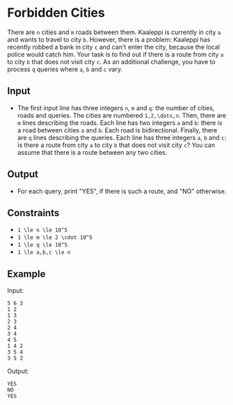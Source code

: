 # Forbidden Cities 

There are ```n``` cities and ```m``` roads between them. Kaaleppi is currently in city ```a``` and wants to travel to city ```b```.
However, there is a problem: Kaaleppi has recently robbed a bank in city ```c``` and can't enter the city, because the local police would catch him. Your task is to find out if there is a route from city ```a``` to city ```b``` that does not visit city ```c```.
As an additional challenge, you have to process ```q``` queries where ```a```, ```b``` and ```c``` vary.
## Input
- The first input line has three integers ```n```, ```m``` and ```q```: the number of cities, roads and queries. The cities are numbered ```1,2,\dots,n```.
Then, there are ```m``` lines describing the roads. Each line has two integers ```a``` and ```b```: there is a road between cities ```a``` and ```b```. Each road is bidirectional.
Finally, there are ```q``` lines describing the queries. Each line has three integers ```a```, ```b``` and ```c```: is there a route from city ```a``` to city ```b``` that does not visit city ```c```?
You can assume that there is a route between any two cities.
## Output
- For each query, print "YES", if there is such a route, and "NO" otherwise.
## Constraints

- ```1 \le n \le 10^5```
- ```1 \le m \le 2 \cdot 10^5```
- ```1 \le q \le 10^5```
- ```1 \le a,b,c \le n```

## Example
Input:
```
5 6 3
1 2
1 3
2 3
2 4
3 4
4 5
1 4 2
3 5 4
3 5 2
```

Output:
```
YES
NO
YES
```
